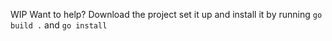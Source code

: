 WIP
Want to help? Download the project set it up and install it by running `go build .` and `go install`
